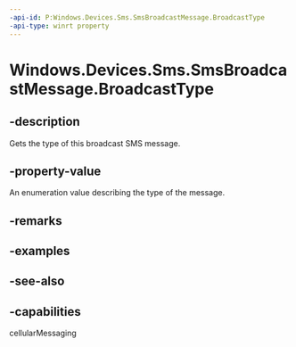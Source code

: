 ```yaml
---
-api-id: P:Windows.Devices.Sms.SmsBroadcastMessage.BroadcastType
-api-type: winrt property
---
```


<!-- Property syntax
public Windows.Devices.Sms.SmsBroadcastType BroadcastType { get; }
-->

# Windows.Devices.Sms.SmsBroadcastMessage.BroadcastType

## -description
Gets the type of this broadcast SMS message.

## -property-value
An enumeration value describing the type of the message.

## -remarks

## -examples

## -see-also


## -capabilities
cellularMessaging